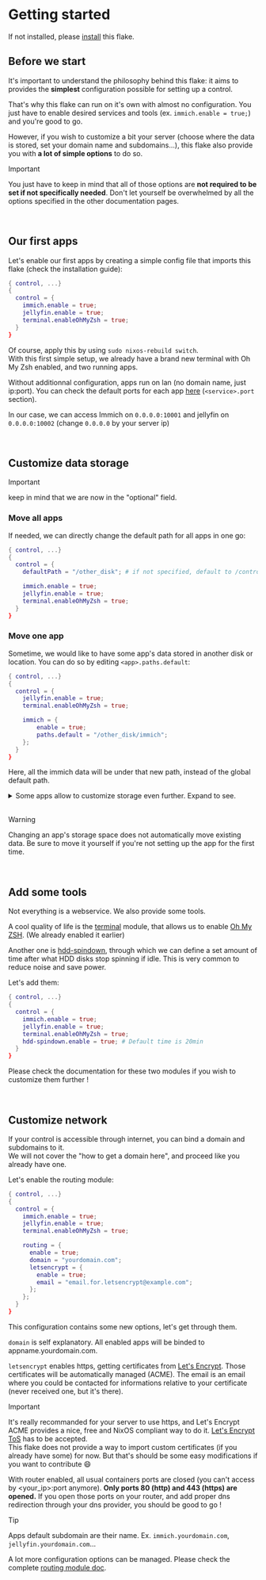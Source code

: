 # Getting started

If not installed, please [install](./install_guide.md) this flake.

## Before we start
It's important to understand the philosophy behind this flake: it aims to provides the **simplest** configuration possible for setting up a control.

That's why this flake can run on it's own with almost no configuration. You just have to enable desired services and tools (ex. `immich.enable = true;`) and you're good to go.

However, if you wish to customize a bit your server (choose where the data is stored, set your domain name and subdomains...), this flake also provide you with **a lot of simple options** to do so.

> [!IMPORTANT] 
> You just have to keep in mind that all of those options are **not required to be set if not specifically needed**. Don't let yourself be overwhelmed by all the options specified in the other documentation pages.

<br>

## Our first apps
Let's enable our first apps by creating a simple config file that imports this flake (check the installation guide):
```nix
{ control, ...}
{
  control = {
    immich.enable = true;
    jellyfin.enable = true;
    terminal.enableOhMyZsh = true;
  }
}
```
Of course, apply this by using `sudo nixos-rebuild switch`.<br>
With this first simple setup, we already have a brand new terminal with Oh My Zsh enabled, and two running apps.

Without additionnal configuration, apps run on lan (no domain name, just ip:port). You can check the default ports for each app [here](./web_options.md#serviceport) (`<service>.port` section).

In our case, we can access Immich on `0.0.0.0:10001` and jellyfin on `0.0.0.0:10002` (change `0.0.0.0` by your server ip)

<br>

## Customize data storage
> [!IMPORTANT]
> keep in mind that we are now in the "optional" field.

### Move all apps
If needed, we can directly change the default path for all apps in one go:
```nix
{ control, ...}
{
  control = {
    defaultPath = "/other_disk"; # if not specified, default to /control_appdata

    immich.enable = true;
    jellyfin.enable = true;
    terminal.enableOhMyZsh = true;
  }
}
```

### Move one app
Sometime, we would like to have some app's data stored in another disk or location. You can do so by editing `<app>.paths.default`:
```nix
{ control, ...}
{
  control = {
    jellyfin.enable = true;
    terminal.enableOhMyZsh = true;

    immich = {
        enable = true;
        paths.default = "/other_disk/immich";
    };
  }
}
```
Here, all the immich data will be under that new path, instead of the global default path.

<details>
<summary>Some apps allow to customize storage even further. Expand to see.</summary>

You can check the documentation of each module to see which paths can be customizable. Let's take [Jellyfin](../docs/perModule/jellyfin.md) for this example.

Jellyfin allows us to customize
- `media` -> where medias are stored
- `config` -> where the app store it's data

It's a common use case scenario to store the media on a different disk:
```nix
{ control, ...}
{
  control = {
    immich.enable = true;
    terminal.enableOhMyZsh = true;
    jellyfin = {
      enable = true;
      paths.media = "/other_disk";
    };
  }
}
```
With this setup, the media will be stored on the specified disk, while `path.config` will stay at the default location.
> [!TIP]
> Those detailed path config are not the same from one module to another. Be sure to check the documentation for each module.

---

</details>

<br>

> [!WARNING]
> Changing an app's storage space does not automatically move existing data. Be sure to move it yourself if you're not setting up the app for the first time.

<br>

## Add some tools
Not everything is a webservice. We also provide some tools.

A cool quality of life is the [terminal](./perModule/terminal.md) module, that allows us to enable [Oh My ZSH](https://ohmyz.sh/). (We already enabled it earlier)

Another one is [hdd-spindown](./perModule/hdd-spindown.md), through which we can define a set amount of time after what HDD disks stop spinning if idle. This is very common to reduce noise and save power.

Let's add them:
```nix
{ control, ...}
{
  control = {
    immich.enable = true;
    jellyfin.enable = true;
    terminal.enableOhMyZsh = true;
    hdd-spindown.enable = true; # Default time is 20min
  }
}
```

Please check the documentation for these two modules if you wish to customize them further !

<br>

## Customize network
If your control is accessible through internet, you can bind a domain and subdomains to it.<br>
We will not cover the "how to get a domain here", and proceed like you already have one.

Let's enable the routing module:

```nix
{ control, ...}
{
  control = {
    immich.enable = true;
    jellyfin.enable = true;
    terminal.enableOhMyZsh = true;

    routing = {
      enable = true;
      domain = "yourdomain.com";
      letsencrypt = {
        enable = true;
        email = "email.for.letsencrypt@example.com";
      };
    };
  }
}
```
This configuration contains some new options, let's get through them.

`domain` is self explanatory. All enabled apps will be binded to appname.yourdomain.com.

`letsencrypt` enables https, getting certificates from [Let's Encrypt](https://letsencrypt.org/). Those certificates will be automatically managed (ACME). The email is an email where you could be contacted for informations relative to your certificate (never received one, but it's there).
> [!IMPORTANT]
> It's really recommanded for your server to use https, and Let's Encrypt ACME provides a nice, free and NixOS compliant way to do it. [Let's Encrypt ToS](https://letsencrypt.org/repository/) has to be accepted.<br>
> This flake does not provide a way to import custom certificates (if you already have some) for now. But that's should be some easy modifications if you want to contribute :smile:

With router enabled, all usual containers ports are closed (you can't access by <your_ip>:port anymore). **Only ports 80 (http) and 443 (https) are opened.** If you open those ports on your router, and add proper dns redirection through your dns provider, you should be good to go !

> [!TIP]
> Apps default subdomain are their name. Ex. `immich.yourdomain.com`, `jellyfin.yourdomain.com`...
>
> A lot more configuration options can be managed. Please check the complete [routing module doc](../docs/perModule/routing.md).
